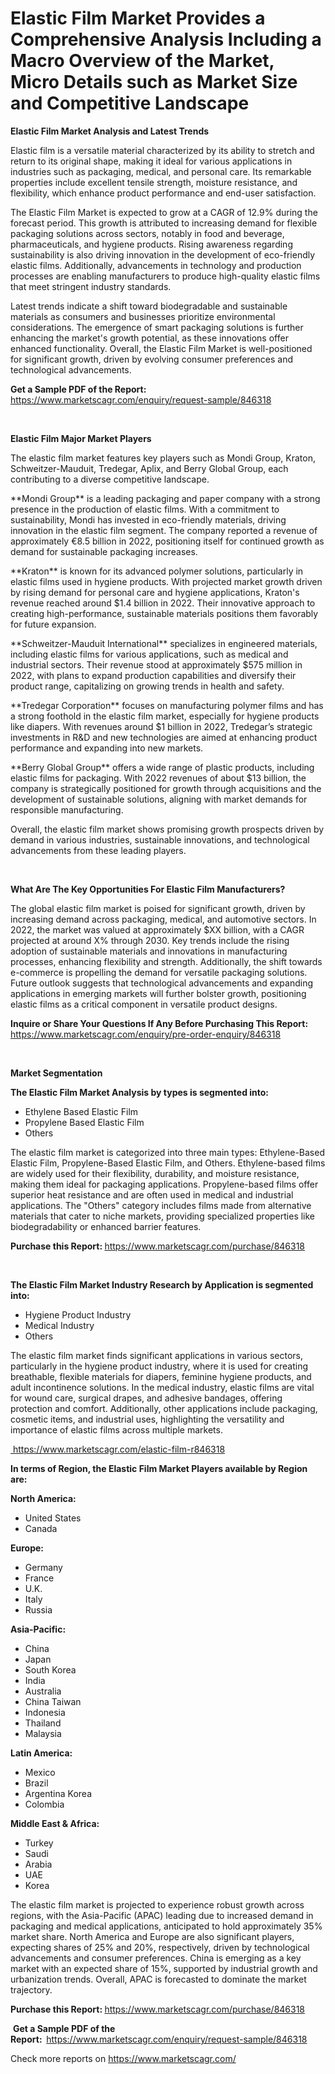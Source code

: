 <p><h1>Elastic Film Market Provides a Comprehensive Analysis Including a Macro Overview of the Market, Micro Details such as Market Size and Competitive Landscape</h1></p><p><strong>Elastic Film Market Analysis and Latest Trends</strong></p>
<p><p>Elastic film is a versatile material characterized by its ability to stretch and return to its original shape, making it ideal for various applications in industries such as packaging, medical, and personal care. Its remarkable properties include excellent tensile strength, moisture resistance, and flexibility, which enhance product performance and end-user satisfaction.</p><p>The Elastic Film Market is expected to grow at a CAGR of 12.9% during the forecast period. This growth is attributed to increasing demand for flexible packaging solutions across sectors, notably in food and beverage, pharmaceuticals, and hygiene products. Rising awareness regarding sustainability is also driving innovation in the development of eco-friendly elastic films. Additionally, advancements in technology and production processes are enabling manufacturers to produce high-quality elastic films that meet stringent industry standards.</p><p>Latest trends indicate a shift toward biodegradable and sustainable materials as consumers and businesses prioritize environmental considerations. The emergence of smart packaging solutions is further enhancing the market's growth potential, as these innovations offer enhanced functionality. Overall, the Elastic Film Market is well-positioned for significant growth, driven by evolving consumer preferences and technological advancements.</p></p>
<p><strong>Get a Sample PDF of the Report:&nbsp;</strong> <a href="https://www.marketscagr.com/enquiry/request-sample/846318?utm_campaign=2822&utm_medium=2&utm_source=Github&utm_content=ia&utm_term=01042025&utm_id=elastic-film">https://www.marketscagr.com/enquiry/request-sample/846318</a></p>
<p>&nbsp;</p>
<p><strong>Elastic Film Major Market Players</strong></p>
<p><p>The elastic film market features key players such as Mondi Group, Kraton, Schweitzer-Mauduit, Tredegar, Aplix, and Berry Global Group, each contributing to a diverse competitive landscape.</p><p>**Mondi Group** is a leading packaging and paper company with a strong presence in the production of elastic films. With a commitment to sustainability, Mondi has invested in eco-friendly materials, driving innovation in the elastic film segment. The company reported a revenue of approximately €8.5 billion in 2022, positioning itself for continued growth as demand for sustainable packaging increases.</p><p>**Kraton** is known for its advanced polymer solutions, particularly in elastic films used in hygiene products. With projected market growth driven by rising demand for personal care and hygiene applications, Kraton's revenue reached around $1.4 billion in 2022. Their innovative approach to creating high-performance, sustainable materials positions them favorably for future expansion.</p><p>**Schweitzer-Mauduit International** specializes in engineered materials, including elastic films for various applications, such as medical and industrial sectors. Their revenue stood at approximately $575 million in 2022, with plans to expand production capabilities and diversify their product range, capitalizing on growing trends in health and safety.</p><p>**Tredegar Corporation** focuses on manufacturing polymer films and has a strong foothold in the elastic film market, especially for hygiene products like diapers. With revenues around $1 billion in 2022, Tredegar’s strategic investments in R&D and new technologies are aimed at enhancing product performance and expanding into new markets.</p><p>**Berry Global Group** offers a wide range of plastic products, including elastic films for packaging. With 2022 revenues of about $13 billion, the company is strategically positioned for growth through acquisitions and the development of sustainable solutions, aligning with market demands for responsible manufacturing.</p><p>Overall, the elastic film market shows promising growth prospects driven by demand in various industries, sustainable innovations, and technological advancements from these leading players.</p></p>
<p>&nbsp;</p>
<p><strong>What Are The Key Opportunities For Elastic Film Manufacturers?</strong></p>
<p><p>The global elastic film market is poised for significant growth, driven by increasing demand across packaging, medical, and automotive sectors. In 2022, the market was valued at approximately $XX billion, with a CAGR projected at around X% through 2030. Key trends include the rising adoption of sustainable materials and innovations in manufacturing processes, enhancing flexibility and strength. Additionally, the shift towards e-commerce is propelling the demand for versatile packaging solutions. Future outlook suggests that technological advancements and expanding applications in emerging markets will further bolster growth, positioning elastic films as a critical component in versatile product designs.</p></p>
<p><strong>Inquire or Share Your Questions If Any Before Purchasing This Report:</strong> <a href="https://www.marketscagr.com/enquiry/pre-order-enquiry/846318?utm_campaign=2822&utm_medium=2&utm_source=Github&utm_content=ia&utm_term=01042025&utm_id=elastic-film">https://www.marketscagr.com/enquiry/pre-order-enquiry/846318</a></p>
<p>&nbsp;</p>
<p><strong>Market Segmentation</strong></p>
<p><strong>The Elastic Film Market Analysis by types is segmented into:</strong></p>
<p><ul><li>Ethylene Based Elastic Film</li><li>Propylene Based Elastic Film</li><li>Others</li></ul></p>
<p><p>The elastic film market is categorized into three main types: Ethylene-Based Elastic Film, Propylene-Based Elastic Film, and Others. Ethylene-based films are widely used for their flexibility, durability, and moisture resistance, making them ideal for packaging applications. Propylene-based films offer superior heat resistance and are often used in medical and industrial applications. The "Others" category includes films made from alternative materials that cater to niche markets, providing specialized properties like biodegradability or enhanced barrier features.</p></p>
<p><strong>Purchase this Report:&nbsp;</strong><a href="https://www.marketscagr.com/purchase/846318?utm_campaign=2822&utm_medium=2&utm_source=Github&utm_content=ia&utm_term=01042025&utm_id=elastic-film">https://www.marketscagr.com/purchase/846318</a></p>
<p>&nbsp;</p>
<p><strong>The Elastic Film Market Industry Research by Application is segmented into:</strong></p>
<p><ul><li>Hygiene Product Industry</li><li>Medical Industry</li><li>Others</li></ul></p>
<p><p>The elastic film market finds significant applications in various sectors, particularly in the hygiene product industry, where it is used for creating breathable, flexible materials for diapers, feminine hygiene products, and adult incontinence solutions. In the medical industry, elastic films are vital for wound care, surgical drapes, and adhesive bandages, offering protection and comfort. Additionally, other applications include packaging, cosmetic items, and industrial uses, highlighting the versatility and importance of elastic films across multiple markets.</p></p>
<p><a href="https://www.marketscagr.com/elastic-film-r846318?utm_campaign=2822&utm_medium=2&utm_source=Github&utm_content=ia&utm_term=01042025&utm_id=elastic-film">&nbsp;https://www.marketscagr.com/elastic-film-r846318</a></p>
<p><strong>In terms of Region, the Elastic Film Market Players available by Region are:</strong></p>
<p>
    <p> <strong> North America: </strong>
        <ul>
            <li>United States</li>
            <li>Canada</li>
        </ul>
        </p> 
    <p> <strong> Europe: </strong>
        <ul>
            <li>Germany</li>
            <li>France</li>
            <li>U.K.</li>
            <li>Italy</li>
            <li>Russia</li>
        </ul>
        </p> 
    <p> <strong> Asia-Pacific: </strong>
        <ul>
            <li>China</li>
            <li>Japan</li>
            <li>South Korea</li>
            <li>India</li>
            <li>Australia</li>
            <li>China Taiwan</li>
            <li>Indonesia</li>
            <li>Thailand</li>
            <li>Malaysia</li>
        </ul>
        </p> 
    <p> <strong> Latin America: </strong>
        <ul>
            <li>Mexico</li>
            <li>Brazil</li>
            <li>Argentina Korea</li>
            <li>Colombia</li>
        </ul>
        </p> 
    <p> <strong> Middle East & Africa: </strong>
        <ul>
            <li>Turkey</li>
            <li>Saudi</li>
            <li>Arabia</li>
            <li>UAE</li>
            <li>Korea</li>
        </ul>
    </p>
    </p>
<p><p>The elastic film market is projected to experience robust growth across regions, with the Asia-Pacific (APAC) leading due to increased demand in packaging and medical applications, anticipated to hold approximately 35% market share. North America and Europe are also significant players, expecting shares of 25% and 20%, respectively, driven by technological advancements and consumer preferences. China is emerging as a key market with an expected share of 15%, supported by industrial growth and urbanization trends. Overall, APAC is forecasted to dominate the market trajectory.</p></p>
<p><strong>Purchase this Report: </strong><a href="https://www.marketscagr.com/purchase/846318?utm_campaign=2822&utm_medium=2&utm_source=Github&utm_content=ia&utm_term=01042025&utm_id=elastic-film">https://www.marketscagr.com/purchase/846318</a></p>
<p>&nbsp;<strong>Get a Sample PDF of the Report:&nbsp;&nbsp;</strong><a href="https://www.marketscagr.com/enquiry/request-sample/846318?utm_campaign=2822&utm_medium=2&utm_source=Github&utm_content=ia&utm_term=01042025&utm_id=elastic-film">https://www.marketscagr.com/enquiry/request-sample/846318</a></p>
<p><strong></strong></p>
<p>Check more reports on <a href="https://www.marketscagr.com/?utm_campaign=2822&utm_medium=2&utm_source=Github&utm_content=ia&utm_term=01042025&utm_id=elastic-film">https://www.marketscagr.com/</a></p>